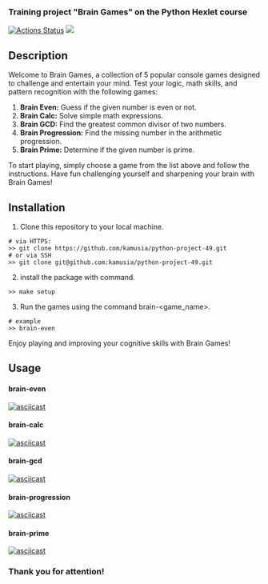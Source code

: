 ### Training project "Brain Games" on the Python Hexlet course

[![Actions Status](https://github.com/kamusia/python-project-49/actions/workflows/hexlet-check.yml/badge.svg)](https://github.com/kamusia/python-project-49/actions)
<a href="https://codeclimate.com/github/kamusia/python-project-49/maintainability"><img src="https://api.codeclimate.com/v1/badges/e9bce50b304179da2025/maintainability" /></a>

## Description
Welcome to Brain Games, a collection of 5 popular console games designed to challenge and entertain your mind. Test your logic, math skills, and pattern recognition with the following games:

1. **Brain Even:** Guess if the given number is even or not.
2. **Brain Calc:** Solve simple math expressions.
3. **Brain GCD:** Find the greatest common divisor of two numbers.
4. **Brain Progression:** Find the missing number in the arithmetic progression.
5. **Brain Prime:** Determine if the given number is prime.

To start playing, simply choose a game from the list above and follow the instructions. Have fun challenging yourself and sharpening your brain with Brain Games!

## Installation
1. Clone this repository to your local machine.
```
# via HTTPS:
>> git clone https://github.com/kamusia/python-project-49.git
# or via SSH
>> git clone git@github.com:kamusia/python-project-49.git
```
2. install the package with command.
```
>> make setup
```
3. Run the games using the command brain-<game_name>.
```
# example
>> brain-even
```

Enjoy playing and improving your cognitive skills with Brain Games!
## Usage
#### brain-even
[![asciicast](https://asciinema.org/a/TAYb6mIeK5zQxebn33AaubRo9.svg)](https://asciinema.org/a/TAYb6mIeK5zQxebn33AaubRo9)
#### brain-calc
[![asciicast](https://asciinema.org/a/6UQriprfaggfmNFjjFhqjaRmQ.svg)](https://asciinema.org/a/6UQriprfaggfmNFjjFhqjaRmQ)
#### brain-gcd 
[![asciicast](https://asciinema.org/a/HeEvCLCuqWfIgssffrSwDLaSD.svg)](https://asciinema.org/a/HeEvCLCuqWfIgssffrSwDLaSD)
#### brain-progression
[![asciicast](https://asciinema.org/a/RL80z4VbPrIv1VNZTZb2lufs5.svg)](https://asciinema.org/a/RL80z4VbPrIv1VNZTZb2lufs5)
#### brain-prime
[![asciicast](https://asciinema.org/a/eyfcQrm6UnV35Mlut0yYqrvPI.svg)](https://asciinema.org/a/eyfcQrm6UnV35Mlut0yYqrvPI)
### Thank you for attention!
